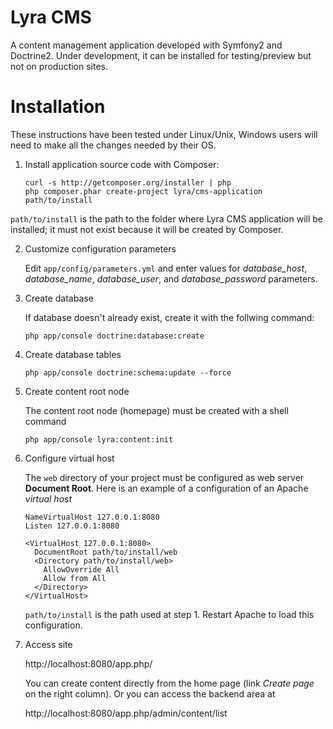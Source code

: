 Lyra CMS
========

A content management application developed with Symfony2 and Doctrine2.
Under development, it can be installed for testing/preview but not on
production sites.

Installation
============

These instructions have been tested under Linux/Unix, Windows users will
need to make all the changes needed by their OS.

1.  Install application source code with Composer:

        curl -s http://getcomposer.org/installer | php
        php composer.phar create-project lyra/cms-application path/to/install

`path/to/install` is the path to the folder where Lyra CMS application will be
installed; it must not exist because it will be created by Composer.

2.  Customize configuration parameters

    Edit `app/config/parameters.yml` and enter values for *database_host*,
    *database_name*, *database_user*, and *database_password* parameters.

3.  Create database

    If database doesn't already exist, create it with the follwing command:

        php app/console doctrine:database:create

4.  Create database tables

        php app/console doctrine:schema:update --force

5.  Create content root node

    The content root node (homepage) must be created with a shell command

        php app/console lyra:content:init

8.  Configure virtual host

    The `web` directory of your project must be configured as web server
    **Document Root**. Here is an example of a configuration of an Apache
    *virtual host*

        NameVirtualHost 127.0.0.1:8080
        Listen 127.0.0.1:8080

        <VirtualHost 127.0.0.1:8080>
          DocumentRoot path/to/install/web
          <Directory path/to/install/web>
            AllowOverride All
            Allow from All
          </Directory>
        </VirtualHost>

    `path/to/install` is the path used at step 1. Restart Apache to load this configuration.

9.  Access site

    http://localhost:8080/app.php/

    You can create content directly from the home page (link *Create page*
    on the right column). Or you can access the backend area at

    http://localhost:8080/app.php/admin/content/list
